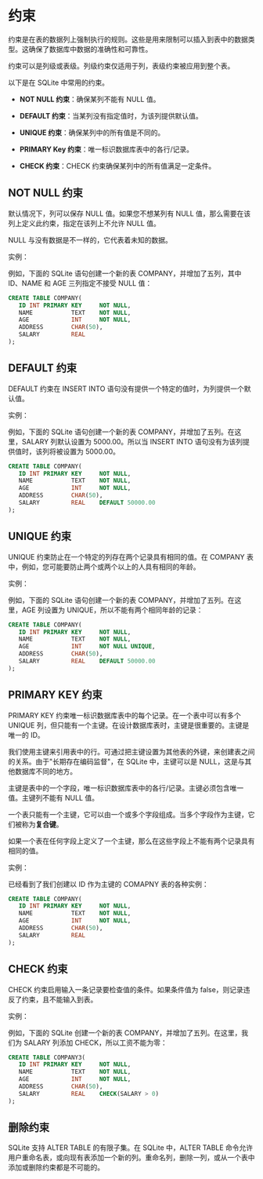 # 约束

约束是在表的数据列上强制执行的规则。这些是用来限制可以插入到表中的数据类型。这确保了数据库中数据的准确性和可靠性。

约束可以是列级或表级。列级约束仅适用于列，表级约束被应用到整个表。

以下是在 SQLite 中常用的约束。

- **NOT NULL 约束**：确保某列不能有 NULL 值。

- **DEFAULT 约束**：当某列没有指定值时，为该列提供默认值。

- **UNIQUE 约束**：确保某列中的所有值是不同的。

- **PRIMARY Key 约束**：唯一标识数据库表中的各行/记录。

- **CHECK 约束**：CHECK 约束确保某列中的所有值满足一定条件。

## NOT NULL 约束

默认情况下，列可以保存 NULL 值。如果您不想某列有 NULL 值，那么需要在该列上定义此约束，指定在该列上不允许 NULL 值。

NULL 与没有数据是不一样的，它代表着未知的数据。

实例：

例如，下面的 SQLite 语句创建一个新的表 COMPANY，并增加了五列，其中 ID、NAME 和 AGE 三列指定不接受 NULL 值：

```sql
CREATE TABLE COMPANY(
   ID INT PRIMARY KEY     NOT NULL,
   NAME           TEXT    NOT NULL,
   AGE            INT     NOT NULL,
   ADDRESS        CHAR(50),
   SALARY         REAL
);
```

## DEFAULT 约束

DEFAULT 约束在 INSERT INTO 语句没有提供一个特定的值时，为列提供一个默认值。

实例：

例如，下面的 SQLite 语句创建一个新的表 COMPANY，并增加了五列。在这里，SALARY 列默认设置为 5000.00。所以当 INSERT INTO 语句没有为该列提供值时，该列将被设置为 5000.00。

```sql
CREATE TABLE COMPANY(
   ID INT PRIMARY KEY     NOT NULL,
   NAME           TEXT    NOT NULL,
   AGE            INT     NOT NULL,
   ADDRESS        CHAR(50),
   SALARY         REAL    DEFAULT 50000.00
);
```

## UNIQUE 约束

UNIQUE 约束防止在一个特定的列存在两个记录具有相同的值。在 COMPANY 表中，例如，您可能要防止两个或两个以上的人具有相同的年龄。

实例：

例如，下面的 SQLite 语句创建一个新的表 COMPANY，并增加了五列。在这里，AGE 列设置为 UNIQUE，所以不能有两个相同年龄的记录：

```sql
CREATE TABLE COMPANY(
   ID INT PRIMARY KEY     NOT NULL,
   NAME           TEXT    NOT NULL,
   AGE            INT     NOT NULL UNIQUE,
   ADDRESS        CHAR(50),
   SALARY         REAL    DEFAULT 50000.00
);
```

## PRIMARY KEY 约束

PRIMARY KEY 约束唯一标识数据库表中的每个记录。在一个表中可以有多个 UNIQUE 列，但只能有一个主键。在设计数据库表时，主键是很重要的。主键是唯一的 ID。

我们使用主键来引用表中的行。可通过把主键设置为其他表的外键，来创建表之间的关系。由于"长期存在编码监督"，在 SQLite 中，主键可以是 NULL，这是与其他数据库不同的地方。

主键是表中的一个字段，唯一标识数据库表中的各行/记录。主键必须包含唯一值。主键列不能有 NULL 值。

一个表只能有一个主键，它可以由一个或多个字段组成。当多个字段作为主键，它们被称为**复合键**。

如果一个表在任何字段上定义了一个主键，那么在这些字段上不能有两个记录具有相同的值。

实例：

已经看到了我们创建以 ID 作为主键的 COMAPNY 表的各种实例：

```sql
CREATE TABLE COMPANY(
   ID INT PRIMARY KEY     NOT NULL,
   NAME           TEXT    NOT NULL,
   AGE            INT     NOT NULL,
   ADDRESS        CHAR(50),
   SALARY         REAL
);
```

## CHECK 约束

CHECK 约束启用输入一条记录要检查值的条件。如果条件值为 false，则记录违反了约束，且不能输入到表。

实例：

例如，下面的 SQLite 创建一个新的表 COMPANY，并增加了五列。在这里，我们为 SALARY 列添加 CHECK，所以工资不能为零：

```sql
CREATE TABLE COMPANY3(
   ID INT PRIMARY KEY     NOT NULL,
   NAME           TEXT    NOT NULL,
   AGE            INT     NOT NULL,
   ADDRESS        CHAR(50),
   SALARY         REAL    CHECK(SALARY > 0)
);
```

## 删除约束

SQLite 支持 ALTER TABLE 的有限子集。在 SQLite 中，ALTER TABLE 命令允许用户重命名表，或向现有表添加一个新的列。重命名列，删除一列，或从一个表中添加或删除约束都是不可能的。
